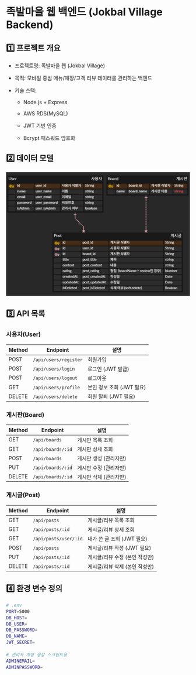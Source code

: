 # 족발마을 웹 백엔드 (Jokbal Village Backend)

## 1️⃣ **프로젝트 개요**

- 프로젝트명: 족발마을 웹 (Jokbal Village)

- 목적: 모바일 중심 메뉴/매장/고객 리뷰 데이터를 관리하는 백엔드

- 기술 스택:
  - Node.js + Express

  - AWS RDS(MySQL)

  - JWT 기반 인증

  - Bcrypt 패스워드 암호화

## 2️⃣ **데이터 모델**

![alt text](ERD.png)

## 3️⃣ **API 목록**

### 사용자(User)

| Method | Endpoint              | 설명                      |
| ------ | --------------------- | ------------------------- |
| POST   | `/api/users/register` | 회원가입                  |
| POST   | `/api/users/login`    | 로그인 (JWT 발급)         |
| POST   | `/api/users/logout`   | 로그아웃                  |
| GET    | `/api/users/profile`  | 본인 정보 조회 (JWT 필요) |
| DELETE | `/api/users/delete`   | 회원 탈퇴 (JWT 필요)      |

### 게시판(Board)

| Method | Endpoint          | 설명                   |
| ------ | ----------------- | ---------------------- |
| GET    | `/api/boards`     | 게시판 목록 조회       |
| GET    | `/api/boards/:id` | 게시판 상세 조회       |
| POST   | `/api/boards`     | 게시판 생성 (관리자만) |
| PUT    | `/api/boards/:id` | 게시판 수정 (관리자만) |
| DELETE | `/api/boards/:id` | 게시판 삭제 (관리자만) |

### 게시글(Post)

| Method | Endpoint              | 설명                           |
| ------ | --------------------- | ------------------------------ |
| GET    | `/api/posts`          | 게시글/리뷰 목록 조회          |
| GET    | `/api/posts/:id`      | 게시글/리뷰 상세 조회          |
| GET    | `/api/posts/user/:id` | 내가 쓴 글 조회 (JWT 필요)     |
| POST   | `/api/posts`          | 게시글/리뷰 작성 (JWT 필요)    |
| PUT    | `/api/posts/:id`      | 게시글/리뷰 수정 (본인 작성만) |
| DELETE | `/api/posts/:id`      | 게시글/리뷰 삭제 (본인 작성만) |

## 4️⃣ **환경 변수 정의**

```bash
# .env
PORT=5000
DB_HOST=
DB_USER=
DB_PASSWORD=
DB_NAME=
JWT_SECRET=

# 관리자 계정 생성 스크립트용
ADMINEMAIL=
ADMINPASSWORD=
```
